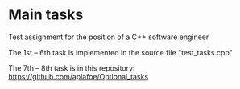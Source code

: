 # Main tasks
Test assignment for the position of a C++ software engineer

The 1st – 6th task is implemented in the source file "test_tasks.cpp"

The 7th – 8th task is in this repository: https://github.com/aplafoe/Optional_tasks
